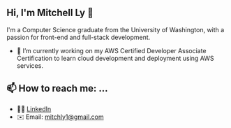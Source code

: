 ## Hi, I'm Mitchell Ly 👋

I'm a Computer Science graduate from the University of Washington, with a passion for front-end and full-stack development.

- 🌱 I’m currently working on my AWS Certified Developer Associate Certification to learn cloud development and deployment using AWS services.

## 📫 How to reach me: ...
- 🧑‍💼 [LinkedIn](https://www.linkedin.com/in/mitchly)
- ✉️ Email: mitchly1@gmail.com
<!--
**mitchly9/mitchly9** is a ✨ _special_ ✨ repository because its `README.md` (this file) appears on your GitHub profile.

Here are some ideas to get you started:


- 🌱 I’m currently learning ...
- 👯 I’m looking to collaborate on ...
- 🤔 I’m looking for help with ...
- 💬 Ask me about ...

- 😄 Pronouns: ...
- ⚡ Fun fact: ...

- 💼 [My Portfolio](https://your-resume-link.com)
-->
